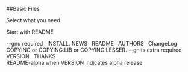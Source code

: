 ##Basic Files

Select what you need

Start with README

--gnu required  
INSTALL. 
NEWS  
README  
AUTHORS  
ChangeLog  
COPYING or COPYING.LIB or COPYING.LESSER. 
--gnits extra required  
VERSION  
THANKS  
README-alpha when VERSION indicates alpha release
